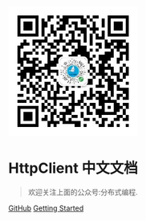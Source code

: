 ![logo](_media/icon.jpg)

# HttpClient 中文文档 

> 欢迎关注上面的公众号:分布式编程.


[GitHub](https://github.com/daichangya/HttpClient-doc/)
[Getting Started](#微信公众号)